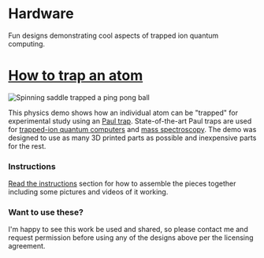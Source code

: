 # Hardware
Fun designs demonstrating cool aspects of trapped ion quantum computing.

# [How to trap an atom](https://github.com/ajrazander/hardware/tree/main/ion-trap-demo)

![Spinning saddle trapped a ping pong ball](https://github.com/ajrazander/hardware/blob/main/ion-trap-demo/instructions/videos/trapped_ion_test.gif)

This physics demo shows how an individual atom can be "trapped" for experimental study using an [Paul trap](https://en.wikipedia.org/wiki/Trapped_ion_quantum_computer#Paul_trap). State-of-the-art Paul traps are used for [trapped-ion quantum computers](https://en.wikipedia.org/wiki/Trapped_ion_quantum_computer) and [mass spectroscopy](https://en.wikipedia.org/wiki/Quadrupole_ion_trap). The demo was designed to use as many 3D printed parts as possible and inexpensive parts for the rest.

### Instructions
[Read the instructions](https://github.com/ajrazander/hardware/tree/main/ion-trap-demo/instructions) section for how to assemble the pieces together including some pictures and videos of it working.


### Want to use these?
I'm happy to see this work be used and shared, so please contact me and request permission before using any of the designs above per the licensing agreement.
